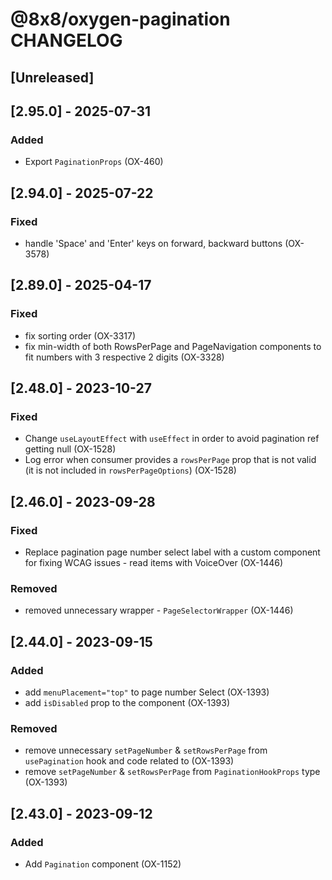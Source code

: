 # @8x8/oxygen-pagination CHANGELOG

## [Unreleased]

## [2.95.0] - 2025-07-31

### Added

- Export `PaginationProps` (OX-460)

## [2.94.0] - 2025-07-22

### Fixed

- handle 'Space' and 'Enter' keys on forward, backward buttons (OX-3578)

## [2.89.0] - 2025-04-17

### Fixed

- fix sorting order (OX-3317)
- fix min-width of both RowsPerPage and PageNavigation components to fit numbers with 3 respective 2 digits (OX-3328)

## [2.48.0] - 2023-10-27

### Fixed

- Change `useLayoutEffect` with `useEffect` in order to avoid pagination ref getting null (OX-1528)
- Log error when consumer provides a `rowsPerPage` prop that is not valid (it is not included in `rowsPerPageOptions`) (OX-1528)

## [2.46.0] - 2023-09-28

### Fixed

- Replace pagination page number select label with a custom component for fixing WCAG issues - read items with VoiceOver (OX-1446)

### Removed

- removed unnecessary wrapper - `PageSelectorWrapper` (OX-1446)

## [2.44.0] - 2023-09-15

### Added

- add `menuPlacement="top"` to page number Select (OX-1393)
- add `isDisabled` prop to the component (OX-1393)

### Removed

- remove unnecessary `setPageNumber` & `setRowsPerPage` from `usePagination` hook and code related to (OX-1393)
- remove `setPageNumber` & `setRowsPerPage` from `PaginationHookProps` type (OX-1393)

## [2.43.0] - 2023-09-12

### Added

- Add `Pagination` component (OX-1152)
